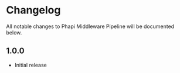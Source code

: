 # Changelog

All notable changes to Phapi Middleware Pipeline will be documented below.

## 1.0.0
* Initial release